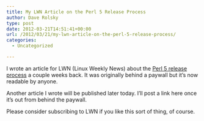 ```yaml
---
title: My LWN Article on the Perl 5 Release Process
author: Dave Rolsky
type: post
date: 2012-03-21T14:51:41+00:00
url: /2012/03/21/my-lwn-article-on-the-perl-5-release-process/
categories:
  - Uncategorized

---
```

I wrote an article for LWN (Linux Weekly News) about the [Perl 5 release process][1] a couple weeks back. It was originally behind a paywall but it&#8217;s now readable by anyone.

Another article I wrote will be published later today. I&#8217;ll post a link here once it&#8217;s out from behind the paywall.

Please consider subscribing to LWN if you like this sort of thing, of course.

 [1]: http://lwn.net/Articles/485569/